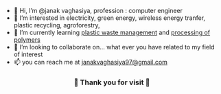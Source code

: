 - 👋 Hi, I’m @janak vaghasiya, profession : computer engineer
- 👀 I’m interested in electricity, green energy, wireless energy tranfer, plastic recycling, agroforestry, 
- 🌱 I’m currently learning [plastic waste management](https://youtube.com/playlist?list=PLbRMhDVUMngcUlCNSaynDVY7T1XFaMFFy) and [processing of polymers](https://youtube.com/playlist?list=PLSGws_74K01_G67ptndBraskY3jCW7FLQ)
- 💞️ I’m looking to collaborate on... what ever you have related to my field of interest
- 📫 you can reach me at janakvaghasiya97@gmail.com

<h3 align="center"> 🙏 Thank you for visit 🙏 </h3>

<!---
janak819/janak819 is a ✨ special ✨ repository because its `README.md` (this file) appears on your GitHub profile.
You can click the Preview link to take a look at your changes.
--->
